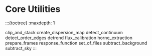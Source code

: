 # Core Utilities

:::{toctree}
:maxdepth: 1

clip_and_stack
create_dispersion_map
detect_continuum
detect_order_edges
detrend
flux_calibration
horne_extraction
prepare_frames
response_function
set_of_files
subtract_background
subtract_sky
:::
